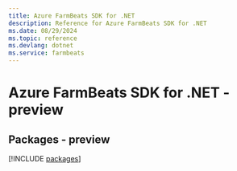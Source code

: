 ```yaml
---
title: Azure FarmBeats SDK for .NET
description: Reference for Azure FarmBeats SDK for .NET
ms.date: 08/29/2024
ms.topic: reference
ms.devlang: dotnet
ms.service: farmbeats
---
```

# Azure FarmBeats SDK for .NET - preview
## Packages - preview
[!INCLUDE [packages](farmbeats-index.md)]